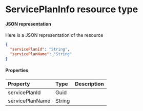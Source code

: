 # ServicePlanInfo resource type



#### JSON representation

Here is a JSON representation of the resource

```json
{
  "servicePlanId": "String",
  "servicePlanName": "String"
}

```
#### Properties
| Property	   | Type	|Description|
|:---------------|:--------|:----------|
|servicePlanId|Guid||
|servicePlanName|String||
